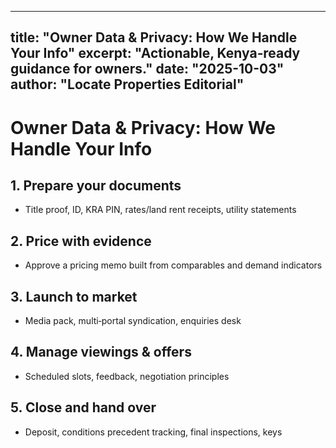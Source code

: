 
---
title: "Owner Data & Privacy: How We Handle Your Info"
excerpt: "Actionable, Kenya‑ready guidance for owners."
date: "2025-10-03"
author: "Locate Properties Editorial"
---

# Owner Data & Privacy: How We Handle Your Info

## 1. Prepare your documents
- Title proof, ID, KRA PIN, rates/land rent receipts, utility statements

## 2. Price with evidence
- Approve a pricing memo built from comparables and demand indicators

## 3. Launch to market
- Media pack, multi‑portal syndication, enquiries desk

## 4. Manage viewings & offers
- Scheduled slots, feedback, negotiation principles

## 5. Close and hand over
- Deposit, conditions precedent tracking, final inspections, keys
